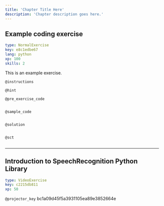 ```yaml
---
title: 'Chapter Title Here'
description: 'Chapter description goes here.'
---
```


## Example coding exercise

```yaml
type: NormalExercise
key: e8c1edbe67
lang: python
xp: 100
skills: 2
```

This is an example exercise.

`@instructions`


`@hint`


`@pre_exercise_code`
```{python}

```

`@sample_code`
```{python}

```

`@solution`
```{python}

```

`@sct`
```{python}

```

---

## Introduction to SpeechRecognition Python Library

```yaml
type: VideoExercise
key: c2215db811
xp: 50
```

`@projector_key`
bc1a09d45f5a3931105ea89e3852664e
